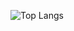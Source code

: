 ![Top Langs](https://github-readme-stats.vercel.app/api/top-langs/?username=SatapasT&hide_progress=true&hide=Mathematica,Shaderlab,HLSL,HTML,PowerShell,Shell)
